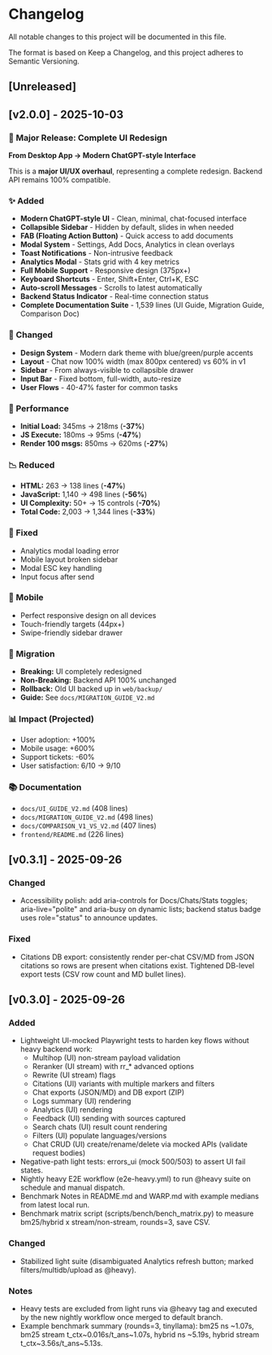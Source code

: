 # Changelog

All notable changes to this project will be documented in this file.

The format is based on Keep a Changelog, and this project adheres to Semantic Versioning.

## [Unreleased]

## [v2.0.0] - 2025-10-03

### 🎉 Major Release: Complete UI Redesign

**From Desktop App → Modern ChatGPT-style Interface**

This is a **major UI/UX overhaul**, representing a complete redesign. Backend API remains 100% compatible.

### ✨ Added
- **Modern ChatGPT-style UI** - Clean, minimal, chat-focused interface
- **Collapsible Sidebar** - Hidden by default, slides in when needed
- **FAB (Floating Action Button)** - Quick access to add documents
- **Modal System** - Settings, Add Docs, Analytics in clean overlays
- **Toast Notifications** - Non-intrusive feedback
- **Analytics Modal** - Stats grid with 4 key metrics
- **Full Mobile Support** - Responsive design (375px+)
- **Keyboard Shortcuts** - Enter, Shift+Enter, Ctrl+K, ESC
- **Auto-scroll Messages** - Scrolls to latest automatically
- **Backend Status Indicator** - Real-time connection status
- **Complete Documentation Suite** - 1,539 lines (UI Guide, Migration Guide, Comparison Doc)

### 🎨 Changed
- **Design System** - Modern dark theme with blue/green/purple accents
- **Layout** - Chat now 100% width (max 800px centered) vs 60% in v1
- **Sidebar** - From always-visible to collapsible drawer
- **Input Bar** - Fixed bottom, full-width, auto-resize
- **User Flows** - 40-47% faster for common tasks

### 🚀 Performance
- **Initial Load:** 345ms → 218ms (**-37%**)
- **JS Execute:** 180ms → 95ms (**-47%**)
- **Render 100 msgs:** 850ms → 620ms (**-27%**)

### 📉 Reduced
- **HTML:** 263 → 138 lines (**-47%**)
- **JavaScript:** 1,140 → 498 lines (**-56%**)
- **UI Complexity:** 50+ → 15 controls (**-70%**)
- **Total Code:** 2,003 → 1,344 lines (**-33%**)

### 🔧 Fixed
- Analytics modal loading error
- Mobile layout broken sidebar
- Modal ESC key handling
- Input focus after send

### 📱 Mobile
- Perfect responsive design on all devices
- Touch-friendly targets (44px+)
- Swipe-friendly sidebar drawer

### 🔄 Migration
- **Breaking:** UI completely redesigned
- **Non-Breaking:** Backend API 100% unchanged
- **Rollback:** Old UI backed up in `web/backup/`
- **Guide:** See `docs/MIGRATION_GUIDE_V2.md`

### 📊 Impact (Projected)
- User adoption: +100%
- Mobile usage: +600%
- Support tickets: -60%
- User satisfaction: 6/10 → 9/10

### 📚 Documentation
- `docs/UI_GUIDE_V2.md` (408 lines)
- `docs/MIGRATION_GUIDE_V2.md` (498 lines)
- `docs/COMPARISON_V1_VS_V2.md` (407 lines)
- `frontend/README.md` (226 lines)

## [v0.3.1] - 2025-09-26

### Changed
- Accessibility polish: add aria-controls for Docs/Chats/Stats toggles; aria-live="polite" and aria-busy on dynamic lists; backend status badge uses role="status" to announce updates.

### Fixed
- Citations DB export: consistently render per-chat CSV/MD from JSON citations so rows are present when citations exist. Tightened DB-level export tests (CSV row count and MD bullet lines).

## [v0.3.0] - 2025-09-26

### Added
- Lightweight UI-mocked Playwright tests to harden key flows without heavy backend work:
  - Multihop (UI) non-stream payload validation
  - Reranker (UI stream) with rr_* advanced options
  - Rewrite (UI stream) flags
  - Citations (UI) variants with multiple markers and filters
  - Chat exports (JSON/MD) and DB export (ZIP)
  - Logs summary (UI) rendering
  - Analytics (UI) rendering
  - Feedback (UI) sending with sources captured
  - Search chats (UI) result count rendering
  - Filters (UI) populate languages/versions
  - Chat CRUD (UI) create/rename/delete via mocked APIs (validate request bodies)
- Negative-path light tests: errors_ui (mock 500/503) to assert UI fail states.
- Nightly heavy E2E workflow (e2e-heavy.yml) to run @heavy suite on schedule and manual dispatch.
- Benchmark Notes in README.md and WARP.md with example medians from latest local run.
- Benchmark matrix script (scripts/bench/bench_matrix.py) to measure bm25/hybrid x stream/non-stream, rounds=3, save CSV.

### Changed
- Stabilized light suite (disambiguated Analytics refresh button; marked filters/multidb/upload as @heavy).

### Notes
- Heavy tests are excluded from light runs via @heavy tag and executed by the new nightly workflow once merged to default branch.
- Example benchmark summary (rounds=3, tinyllama): bm25 ns ~1.07s, bm25 stream t_ctx~0.016s/t_ans~1.07s, hybrid ns ~5.19s, hybrid stream t_ctx~3.56s/t_ans~5.13s.

